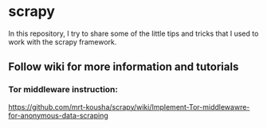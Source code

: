 # scrapy
In this repository, I try to share some of the little tips and tricks that I used to work with the scrapy framework. 



## Follow wiki for more information and tutorials
### Tor middleware instruction:
  https://github.com/mrt-kousha/scrapy/wiki/Implement-Tor-middlewawre-for-anonymous-data-scraping
